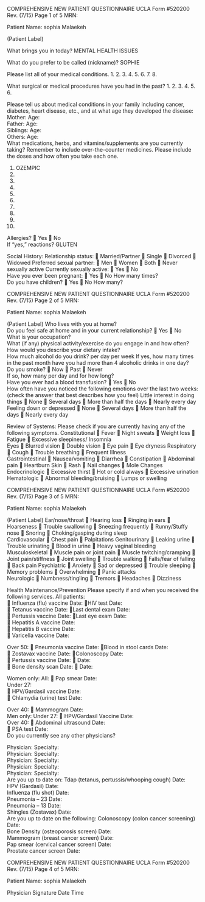 COMPREHENSIVE  NEW PATIENT QUESTIONNAIRE 
UCLA Form #520200   Rev. (7/15)                                                                                                                                                                                                    Page 1 of 5 MRN: 
 
Patient Name: sophia Malaekeh 
 
(Patient Label) 
 
What brings you in today?  MENTAL HEALTH ISSUES 
 
 What do you prefer to be called (nickname)? SOPHIE 
 
Please list all of your medical conditions. 
1. 
2. 
3. 
4. 
5. 
6. 
7. 
8. 
 
What surgical or medical procedures have you had in the past? 
1. 
2. 
3. 
4. 
5. 
6. 
 
Please tell us about medical conditions in your family including cancer, diabetes, heart 
disease, etc., and at what age they developed the disease: 
Mother: Age:  
Father: Age:  
Siblings: Age:  
Others: Age:  
What medications, herbs, and vitamins/supplements are you currently taking? Remember 
to include over-the-counter medicines. Please include the doses and how often you take 
each one. 
1. OZEMPIC  
2.  
3.  
4.  
5.  
6.  
7.  
8.  
9.  
10.  

Allergies?   Yes     No  
If “yes,” reactions? GLUTEN 
 
Social History: 
Relationship status:      Married/Partner       Single       Divorced        Widowed 
Preferred sexual partner:    Men  Women       Both      Never sexually active 
Currently sexually active:    Yes     No  
Have you ever been pregnant:     Yes     No  How many times?  
Do you have children?   Yes     No   How many?  
 
COMPREHENSIVE  NEW PATIENT QUESTIONNAIRE 
UCLA Form #520200   Rev. (7/15)                                                                                                                                                                                                    Page 2 of 5 MRN: 
 
Patient Name: sophia Malaekeh 
 
(Patient Label) 
Who lives with you at home?  
Do you feel safe at home and in your current relationship?   Yes    No  
What is your occupation?  
What (if any) physical activity/exercise do you engage in and how often?  
How would you describe your dietary intake?  
How much alcohol do you drink? per day   per week 
If yes, how many times in the past month have you had more than 4 alcoholic drinks in one day?  
Do you smoke?    Now     Past    Never   
If so, how many per day and for how  long?  
Have you ever had a blood transfusion?       Yes     No      
How often have you noticed the following emotions over the last two weeks: (check the answer that 
best describes how you feel)
Little interest in 
doing things  None   Several         days  More than half the days  Nearly every day 
Feeling down or depressed  None   Several        days  More than half the days  Nearly every day 
 
Review of Systems: Please check if you are currently having any of the following symptoms. 
Constitutional 
 Fever 
 Night sweats  Weight loss  Fatigue  Excessive sleepiness/      Insomnia  
Eyes 
 Blurred vision 
 Double vision  Eye pain  Eye dryness  Respiratory 
 Cough 
 Trouble breathing  Frequent Illness  
Gastrointestinal 
 Nausea/vomiting 
 Diarrhea  Constipation  Abdominal pain  Heartburn 
 Skin 
 Rash 
 Nail changes  Mole Changes  
Endocrinologic 
 Excessive thirst 
 Hot or cold always  Excessive urination  
Hematologic 
 Abnormal bleeding/bruising 
 Lumps or swelling  
 
COMPREHENSIVE  NEW PATIENT QUESTIONNAIRE 
UCLA Form #520200   Rev. (7/15)                                                                                                                                                                                                    Page 3 of 5 MRN: 
 
Patient Name: sophia Malaekeh 
 
(Patient Label) 
Ear/nose/throat 
 Hearing loss 
 Ringing in ears  Hoarseness  Trouble swallowing  Sneezing frequently  Runny/Stuffy nose  Snoring  Choking/gasping during      sleep  
Cardiovascular 
 Chest pain 
 Palpitations Genitourinary 
 Leaking urine 
 Trouble urinating  Blood in urine  Heavy vaginal bleeding   
Musculoskeletal 
 Muscle pain or joint pain 
 Muscle twitching/cramping  Joint pain/stiffness  Joint swelling  Trouble walking  Falls/fear of falling  Back pain Psychiatric 
 Anxiety 
 Sad or depressed  Trouble sleeping  Memory problems  Overwhelming   Panic attacks  
Neurologic 
 Numbness/tingling 
 Tremors  Headaches  Dizziness 

Health Maintenance/Prevention 
Please specify if and when you received the following services. 
All patients:         
 Influenza (flu) vaccine Date:  HIV test Date:  
 Tetanus vaccine Date:  Last dental exam Date:   
 Pertussis vaccine Date:   Last eye exam Date:   
 Hepatitis A vaccine Date:       
 Hepatitis B vaccine Date:       
 Varicella vaccine Date:       
 
Over 50: 
 Pneumonia vaccine Date:  Blood in stool cards Date:  
 Zostavax vaccine Date:   Colonoscopy Date:   
 Pertussis vaccine Date:    Date:   
 Bone density scan Date:    Date:   
 
Women only: All: 
  Pap smear  Date:  
Under 27:  
 HPV/Gardasil vaccine Date:  
 Chlamydia (urine) test Date:  
 
Over 40: 
 Mammogram  Date:  
 Men only: 
Under 27: 
 HPV/Gardasil Vaccine Date:  
Over 40:  Abdominal ultrasound Date:  
 PSA test   Date:  
Do you currently see any other physicians? 
 
Physician:   Specialty:   
Physician:   Specialty:   
Physician:   Specialty:   
Physician:   Specialty:   
Physician:   Specialty:   
Are you up to date on: 
Tdap (tetanus, pertussis/whooping cough) Date:  
HPV (Gardasil) Date:   
Influenza (flu shot) Date:   
Pneumonia – 23  Date:   
Pneumonia – 13  Date:   
Shingles (Zostavax) Date:   
Are you up to date on the following: Colonoscopy (colon cancer screening) Date:  
Bone Density (osteoporosis screen) Date:   
Mammogram (breast cancer screen) Date:   
Pap smear (cervical cancer screen)  Date:   
Prostate cancer screen  Date:  
  
COMPREHENSIVE  NEW PATIENT QUESTIONNAIRE 
UCLA Form #520200   Rev. (7/15)                                                                                                                                                                                                    Page 4 of 5 MRN: 
 
Patient Name: sophia Malaekeh 
 
Physician Signature         Date                           Time   
 